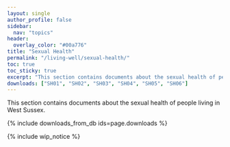 ```yaml
---
layout: single
author_profile: false
sidebar:
  nav: "topics"
header:
  overlay_color: "#00a776"
title: "Sexual Health"
permalink: "/living-well/sexual-health/"
toc: true
toc_sticky: true
excerpt: "This section contains documents about the sexual health of people living in West Sussex."
downloads: ["SH01", "SH02", "SH03", "SH04", "SH05", "SH06"]
---
```


This section contains documents about the sexual health of people living in West Sussex.

{% include downloads_from_db ids=page.downloads %}

{% include wip_notice %}